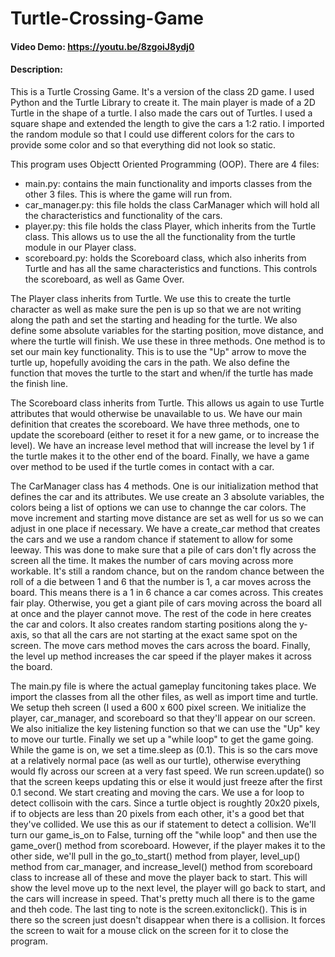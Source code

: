 # Turtle-Crossing-Game
#### Video Demo: https://youtu.be/8zgoiJ8ydj0
#### Description:

This is a Turtle Crossing Game. It's a version of the class 2D game. I used Python and the Turtle Library to create it. The main player is made of a 2D Turtle in the shape of a turtle. I also made the cars out of Turtles. I used a square shape and extended the length to give the cars a 1:2 ratio. I imported the random module so that I could use different colors for the cars to provide some color and so that everything did not look so static.

This program uses Objectt Oriented Programming (OOP). 
There are 4 files:
  - main.py: contains the main functionality and imports classes from the other 3 files. This is where the game will run from.
  - car_manager.py: this file holds the class CarManager which will hold all the characteristics and functionality of the cars.
  - player.py: this file holds the class Player, which inherits from the Turtle class. This allows us to use the all the functionality from the turtle module in our Player class.
  - scoreboard.py: holds the Scoreboard class, which also inherits from Turtle and has all the same characteristics and functions. This controls the scoreboard, as well as Game Over.

The Player class inherits from Turtle. We use this to create the turtle character as well as make sure the pen is up so that we are not writing along the path and set the starting and heading for the turtle. We also define some absolute variables for the starting position, move distance, and where the turtle will finish. We use these in three methods. One method is to set our main key functionality. This is to use the "Up" arrow to move the turtle up, hopefully avoiding the cars in the path. We also define the function that moves the turtle to the start and when/if the turtle has made the finish line.

The Scoreboard class inherits from Turtle. This allows us again to use Turtle attributes that would otherwise be unavailable to us. We have our main definition that creates the scoreboard. We have three methods, one to update the scoreboard (either to reset it for a new game, or to increase the level). We have an increase level method that will increase the level by 1 if the turtle makes it to the other end of the board. Finally, we have a game over method to be used if the turtle comes in contact with a car.

The CarManager class has 4 methods. One is our initialization method that defines the car and its attributes. We use create an 3 absolute variables, the colors being a list of options we can use to channge the car colors. The move increment and starting move distance are set as well for us so we can adjust in one place if necessary. We have a create_car method that creates the cars and we use a random chance if statement to allow for some leeway. This was done to make sure that a pile of cars don't fly across the screen all the time. It makes the number of cars moving across more workable. It's still a random chance, but on the random chance between the roll of a die between 1 and 6 that the number is 1, a car moves across the board. This means there is a 1 in 6 chance a car comes across. This creates fair play. Otherwise, you get a giant pile of cars moving across the board all at once and the player cannot move. The rest of the code in here creates the car and colors. It also creates random starting positions along the y-axis, so that all the cars are not starting at the exact same spot on the screen. The move cars method moves the cars across the board. Finally, the level up method increases the car speed if the player makes it across the board.

The main.py file is where the actual gameplay funcitoning takes place. We import the classes from all the other files, as well as import time and turtle. We setup theh screen (I used a 600 x 600 pixel screen. We initialize the player, car_manager, and scoreboard so that they'll appear on our screen. We also initialize the key listening function so that we can use the "Up" key to move our turtle. Finally we set up a "while loop" to get the game going. While the game is on, we set a time.sleep as (0.1). This is so the cars move at a relatively normal pace (as well as our turtle), otherwise everything would fly across our screen at a very fast speed. We run screen.update() so that the screen keeps updating this or else it would just freeze after the first 0.1 second. We start creating and moving the cars. We use a for loop to detect collisoin with the cars. Since a turtle object is roughtly 20x20 pixels, if to objects are less than 20 pixels from each other, it's a good bet that they've collided. We use this as our if statement to detect a collision. We'll turn our game_is_on to False, turning off the "while loop" and then use the game_over() method from scoreboard. However, if the player makes it to the other side, we'll pull in the go_to_start() method from player, level_up() method from car_manager, and increase_level() method from scoreboard class to increase all of these and move the player back to start. This will show the level move up to the next level, the player will go back to start, and the cars will increase in speed. That's pretty much all there is to the game and theh code. The last ting to note is the screen.exitonclick(). This is in there so the screen just doesn't disappear when there is a collision. It forces the screen to wait for a mouse click on the screen for it to close the program.
